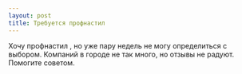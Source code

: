 ```yaml
---
layout: post 
title: Требуется профнастил  
--- 
```

Хочу профнастил , но уже пару недель не могу определиться с выбором. Компаний в городе не так много, но отзывы не радуют. Помогите советом.